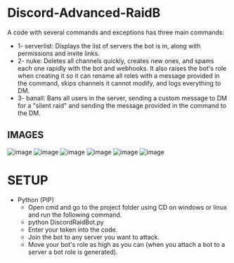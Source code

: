 # Discord-Advanced-RaidB

A code with several commands and exceptions has three main commands:

- 1- serverlist: Displays the list of servers the bot is in, along with permissions and invite links.
- 2- nuke: Deletes all channels quickly, creates new ones, and spams each one rapidly with the bot and webhooks. It also raises the bot's role when creating it so it can rename all roles with a message provided in the command, skips channels it cannot modify, and logs everything to DM.
- 3- banall: Bans all users in the server, sending a custom message to DM for a "silent raid" and sending the message provided in the command to the DM.

## IMAGES

![image](https://github.com/user-attachments/assets/ccce977e-4a4f-44fd-982b-0bff038f1ad8)
![image](https://github.com/user-attachments/assets/9d6c055f-bcaf-403c-8c36-6d8b8bd5ea50)
![image](https://github.com/user-attachments/assets/bfb3ed1e-1127-4491-a192-f689d4b64e0d)
![image](https://github.com/user-attachments/assets/cc985ebb-d0ea-4ac3-816b-82ab83ef880d)
![image](https://github.com/user-attachments/assets/a782d9ee-aa6d-49e3-a29d-02cafe12053a)
![image](https://github.com/user-attachments/assets/4a6842ee-44b1-4345-ba6f-2a913939f94f)

# SETUP

- Python (PIP)
  - Open cmd and go to the project folder using CD on windows or linux and run the following command.
  - python DiscordRaidBot.py
  - Enter your token into the code.
  - Join the bot to any server you want to attack.
  - Move your bot's role as high as you can (when you attach a bot to a server a bot role is generated).


